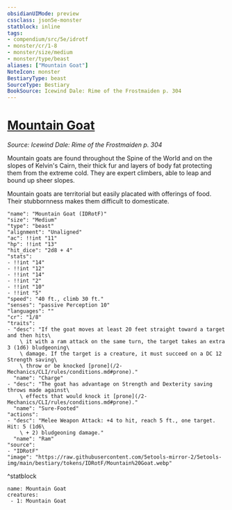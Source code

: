 ```yaml
---
obsidianUIMode: preview
cssclass: json5e-monster
statblock: inline
tags:
- compendium/src/5e/idrotf
- monster/cr/1-8
- monster/size/medium
- monster/type/beast
aliases: ["Mountain Goat"]
NoteIcon: monster
BestiaryType: beast
SourceType: Bestiary
BookSource: Icewind Dale: Rime of the Frostmaiden p. 304
---
```

# [Mountain Goat](2-Mechanics\CLI\bestiary\beast/mountain-goat-idrotf.md)
*Source: Icewind Dale: Rime of the Frostmaiden p. 304*  

Mountain goats are found throughout the Spine of the World and on the slopes of Kelvin's Cairn, their thick fur and layers of body fat protecting them from the extreme cold. They are expert climbers, able to leap and bound up sheer slopes.

Mountain goats are territorial but easily placated with offerings of food. Their stubbornness makes them difficult to domesticate.

```statblock
"name": "Mountain Goat (IDRotF)"
"size": "Medium"
"type": "beast"
"alignment": "Unaligned"
"ac": !!int "11"
"hp": !!int "13"
"hit_dice": "2d8 + 4"
"stats":
- !!int "14"
- !!int "12"
- !!int "14"
- !!int "2"
- !!int "10"
- !!int "5"
"speed": "40 ft., climb 30 ft."
"senses": "passive Perception 10"
"languages": ""
"cr": "1/8"
"traits":
- "desc": "If the goat moves at least 20 feet straight toward a target and then hits\
    \ it with a ram attack on the same turn, the target takes an extra 3 (1d6) bludgeoning\
    \ damage. If the target is a creature, it must succeed on a DC 12 Strength saving\
    \ throw or be knocked [prone](/2-Mechanics/CLI/rules/conditions.md#prone)."
  "name": "Charge"
- "desc": "The goat has advantage on Strength and Dexterity saving throws made against\
    \ effects that would knock it [prone](/2-Mechanics/CLI/rules/conditions.md#prone)."
  "name": "Sure-Footed"
"actions":
- "desc": "Melee Weapon Attack: +4 to hit, reach 5 ft., one target. Hit: 5 (1d6\
    \ + 2) bludgeoning damage."
  "name": "Ram"
"source":
- "IDRotF"
"image": "https://raw.githubusercontent.com/5etools-mirror-2/5etools-img/main/bestiary/tokens/IDRotF/Mountain%20Goat.webp"
```
^statblock

```encounter-table
name: Mountain Goat
creatures:
 - 1: Mountain Goat
```